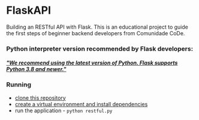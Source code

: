 # FlaskAPI
Building an RESTful API with Flask. This is an educational project to guide the first steps of beginner backend developers from Comunidade CoDe.

### Python interpreter version recommended by Flask developers:

#### [*"We recommend using the latest version of Python. Flask supports Python 3.8 and newer."*](https://flask.palletsprojects.com/en/2.3.x/installation/#dependencies)

### Running

* [clone this repository](https://www.alura.com.br/artigos/clonando-repositorio-git-github)
* [create a virtual environment and install dependencies](https://www.alura.com.br/artigos/ambientes-virtuais-em-python)
* run the application - `python restful.py`